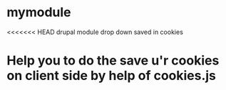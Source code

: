 mymodule
========

<<<<<<< HEAD
drupal module drop down saved in cookies 

Help you to do the save u'r cookies on client side by help of cookies.js
=======


